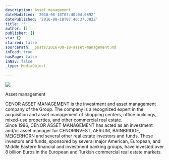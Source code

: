 ```yaml
---
description: Asset management
dateModified: '2016-08-18T07:40:04.089Z'
datePublished: '2016-08-18T07:40:37.303Z'
title: ''
author: []
publisher: {}
via: {}
starred: false
sourcePath: _posts/2016-08-18-asset-management.md
inFeed: true
hasPage: false
inNav: false
_type: MediaObject

---
```

![](https://the-grid-user-content.s3-us-west-2.amazonaws.com/b17b53a6-45e5-44bb-922d-61298d861369.jpg)

Asset management

CENOR ASSET MANAGEMENT is the investment and asset management company of the Group. The company is a recognized expert in the acquisition and asset management of shopping centers, office buildings, mixed-use properties, and other commercial real estate.  
Since 1996, CENOR ASSET MANAGEMENT has acted as an investment and/or asset manager for CENORINVEST, AERIUM, BAINBRIDGE, MEIGERHORN and several other real estate investors and funds. These investors and funds, sponsored by several major American, European, and Middle Eastern financial and investment banking groups, have invested over 8 billion Euros in the European and Turkish commercial real estate markets.